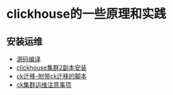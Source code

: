 # clickhouse的一些原理和实践



## 安装运维

- [源码编译](build.md)
- [clickhouse集群2副本安装](install.md)
- [ck迁移-附带ck迁移的脚本](qianyi.md)
- [ck集群运维注意事项](dev_notify.md)


